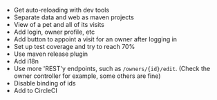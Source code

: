 * Get auto-reloading with dev tools
* Separate data and web as maven projects
* View of a pet and all of its visits
* Add login, owner profile, etc
* Add button to appoint a visit for an owner after logging in
* Set up test coverage and try to reach 70%
* Use maven release plugin
* Add i18n
* Use more 'REST'y endpoints, such as `/owners/{id}/edit`. (Check the owner controller for example, some others are fine)
* Disable binding of ids
* Add to CircleCI
